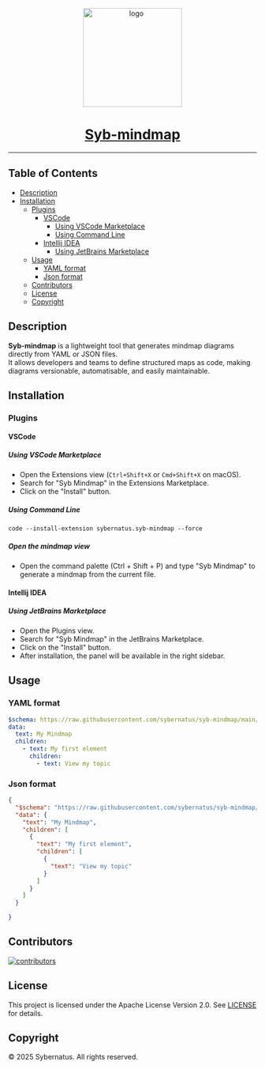 <div align="center">
    <a href="https://github.com/sybernatus/syb-mindmap">
        <img width="200px" src="./assets/logo/logo.svg" alt="logo">
        <h1 style="width: 200px;">Syb-mindmap</h1>
    </a>
</div>

---

## Table of Contents

- [Description](#description)
- [Installation](#installation)
  - [Plugins](#plugins)
    - [VSCode](#vscode)
      - [Using VSCode Marketplace](#using-vscode-marketplace)
      - [Using Command Line](#using-command-line)
    - [Intellij IDEA](#intellij-idea)
      - [Using JetBrains Marketplace](#using-jetbrains-marketplace)
  - [Usage](#usage)
    - [YAML format](#yaml-format)
    - [Json format](#json-format)
  - [Contributors](#contributors)
  - [License](#license)
  - [Copyright](#copyright)

## Description

**Syb-mindmap** is a lightweight tool that generates mindmap diagrams directly from YAML or JSON files.  
It allows developers and teams to define structured maps as code, making diagrams versionable, automatisable, and easily maintainable.

## Installation

### Plugins

#### VSCode

##### Using VSCode Marketplace

- Open the Extensions view (`Ctrl+Shift+X` or `Cmd+Shift+X` on macOS).
- Search for "Syb Mindmap" in the Extensions Marketplace.
- Click on the "Install" button.

##### Using Command Line

```shell
code --install-extension sybernatus.syb-mindmap --force
```

##### Open the mindmap view
- Open the command palette (Ctrl + Shift + P) and type "Syb Mindmap" to generate a mindmap from the current file.

#### Intellij IDEA

##### Using JetBrains Marketplace

- Open the Plugins view.
- Search for "Syb Mindmap" in the JetBrains Marketplace.
- Click on the "Install" button.
- After installation, the panel will be available in the right sidebar.

## Usage

### YAML format

```yaml
$schema: https://raw.githubusercontent.com/sybernatus/syb-mindmap/main/assets/schemas/mindmap.schema.yaml
data:
  text: My Mindmap
  children:
    - text: My first element
      children:
        - text: View my topic
```

### Json format

```json
{
  "$schema": "https://raw.githubusercontent.com/sybernatus/syb-mindmap/main/assets/schemas/mindmap.schema.yaml",
  "data": {
    "text": "My Mindmap",
    "children": [
      {
        "text": "My first element",
        "children": [
          {
            "text": "View my topic"
          }
        ]
      }
    ]
  }

}
```

## Contributors

<a href="https://github.com/sybernatus/syb-mindmap/graphs/contributors">
  <img src="https://contrib.rocks/image?repo=sybernatus/syb-mindmap"  alt="contributors"/>
</a>


## License

This project is licensed under the Apache License Version 2.0.
See [LICENSE](./LICENSE) for details.

## Copyright

© 2025 Sybernatus. All rights reserved.

